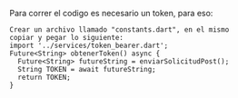 Para correr el codigo es necesario un token, para eso:

```
Crear un archivo llamado "constants.dart", en el mismo 
copiar y pegar lo siguiente:
import '../services/token_bearer.dart';
Future<String> obtenerToken() async {
  Future<String> futureString = enviarSolicitudPost();
  String TOKEN = await futureString;
  return TOKEN;
}
```
